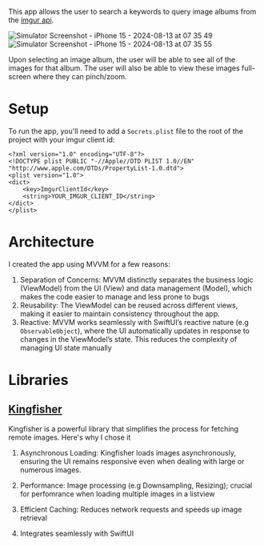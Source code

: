 This app allows the user to search a keywords to query image albums from the [imgur api](https://api.imgur.com/). 

![Simulator Screenshot - iPhone 15 - 2024-08-13 at 07 35 49](https://github.com/user-attachments/assets/ab612461-22f5-4fdb-9e12-6545d576be07) ![Simulator Screenshot - iPhone 15 - 2024-08-13 at 07 35 55](https://github.com/user-attachments/assets/65178d9a-1d9e-468d-877a-bba9608b25c4)


Upon selecting an image album, the user will be able to see all of the images for that album. The user will also be able to view these images full-screen where they can pinch/zoom.


# Setup

To run the app, you'll need to add a `Secrets.plist` file to the root of the project with your imgur client id:

```
<?xml version="1.0" encoding="UTF-8"?>
<!DOCTYPE plist PUBLIC "-//Apple//DTD PLIST 1.0//EN" "http://www.apple.com/DTDs/PropertyList-1.0.dtd">
<plist version="1.0">
<dict>
	<key>ImgurClientId</key>
	<string>YOUR_IMGUR_CLIENT_ID</string>
</dict>
</plist>
```

# Architecture

I created the app using MVVM for  a few reasons:

1. Separation of Concerns:
MVVM distinctly separates the business logic (ViewModel) from the UI (View) and data management (Model), which makes the code easier to manage and less prone to bugs
2. Reusability:
The ViewModel can be reused across different views, making it easier to maintain consistency throughout the app.
3. Reactive:
MVVM works seamlessly with SwiftUI’s reactive nature (e.g `ObservableObject`), where the UI automatically updates in response to changes in the ViewModel’s state. This reduces the complexity of managing UI state manually

# Libraries

## [Kingfisher](https://github.com/onevcat/Kingfisher)

Kingfisher is a powerful library that simplifies the process for fetching remote images. Here's why I chose it

1. Asynchronous Loading: Kingfisher loads images asynchronously, ensuring the UI remains responsive even when dealing with large or numerous images.

2. Performance: Image processing (e.g Downsampling, Resizing); crucial for perfomrance when loading multiple images in a listview

3. Efficient Caching: Reduces network requests and speeds up image retrieval

4. Integrates seamlessly with SwiftUI




